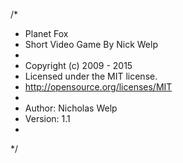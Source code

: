 /*
 * Planet Fox
 * Short Video Game By Nick Welp
 *
 * Copyright (c) 2009 - 2015 
 * Licensed under the MIT license.
 * http://opensource.org/licenses/MIT
 *
 * Author: Nicholas Welp
 * Version: 1.1
 * 
 */
